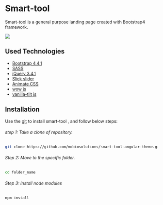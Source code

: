 # Smart-tool

Smart-tool is a general purpose landing page created with Bootstrap4 framework.

![](https://repository-images.githubusercontent.com/243479407/48d16080-5992-11ea-8d46-e9dcf349c6a1)

## Used Technologies 
- [Bootstrap 4.4.1](https://getbootstrap.com/docs/4.4/getting-started/download/)
- [SASS](https://sass-lang.com/install)
- [jQuery 3.4.1](https://jquery.com/download/)
- [Slick slider](https://kenwheeler.github.io/slick/)
- [Animate CSS](https://daneden.github.io/animate.css/)
- [wow js](https://wowjs.uk/docs.html)
- [vanilla-tilt js](https://micku7zu.github.io/vanilla-tilt.js/)


## Installation

Use the [git](https://git-scm.com/downloads) to install smart-tool , and follow below steps:

###### step 1: Take a clone of repository.
```bash
git clone https://github.com/mobiosolutions/smart-tool-angular-theme.git
```
###### Step 2: Move to the specific folder.
```bash
cd folder_name
```
###### Step 3: Install node modules
```bash
npm install
```